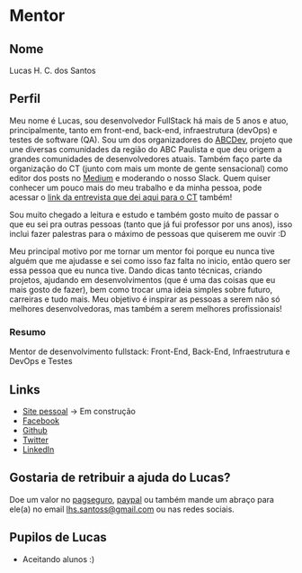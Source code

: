 # Mentor

## Nome

Lucas H. C. dos Santos

## Perfil

Meu nome é Lucas, sou desenvolvedor FullStack há mais de 5 anos e atuo, principalmente, tanto em front-end, back-end, infraestrutura (devOps) e testes de software (QA). Sou um dos organizadores do [ABCDev](2017.abcdevelopers.org), projeto que une diversas comunidades da região do ABC Paulista e que deu origem a grandes comunidades de desenvolvedores atuais. Também faço parte da organização do CT (junto com mais um monte de gente sensacional) como editor dos posts no [Medium](https://medium.com/trainingcenter/) e moderando o nosso Slack. Quem quiser conhecer um pouco mais do meu trabalho e da minha pessoa, pode acessar o [link da entrevista que dei aqui para o CT](https://medium.com/trainingcenter/como-%C3%A9-trabalhar-como-fullstack-developer-por-lucas-santos-c750c6cc4077) também!

Sou muito chegado a leitura e estudo e também gosto muito de passar o que eu sei pra outras pessoas (tanto que já fui professor por uns anos), isso inclui fazer palestras para o máximo de pessoas que quiserem me ouvir :D

Meu principal motivo por me tornar um mentor foi porque eu nunca tive alguém que me ajudasse e sei como isso faz falta no inicio, então quero ser essa pessoa que eu nunca tive. Dando dicas tanto técnicas, criando projetos, ajudando em desenvolvimentos (que é uma das coisas que eu mais gosto de fazer), bem como trocar uma ideia simples sobre futuro, carreiras e tudo mais. Meu objetivo é inspirar as pessoas a serem não só melhores desenvolvedoras, mas também a serem melhores profissionais!

### Resumo

Mentor de desenvolvimento fullstack: Front-End, Back-End, Infraestrutura e DevOps e Testes

## Links

* [Site pessoal](http://lsantos.me) -> Em construção
* [Facebook](https://www.facebook.com/lhs.santoss)
* [Github](https://github.com/khaosdoctor)
* [Twitter](https://twitter.com/_StaticVoid)
* [LinkedIn](https://www.linkedin.com/in/lhs-santos/)

## Gostaria de retribuir a ajuda do Lucas?

Doe um valor no [pagseguro](https://pag.ae/bblYF88), [paypal](https://www.paypal.com/cgi-bin/webscr?cmd=_s-xclick&hosted_button_id=25FDHU9XUD7UL) ou também mande um abraço para ele(a) no email [lhs.santoss@gmail.com](mailto:lhs.santoss@gmail.com) ou nas redes sociais.

## Pupilos de Lucas

- Aceitando alunos :)
